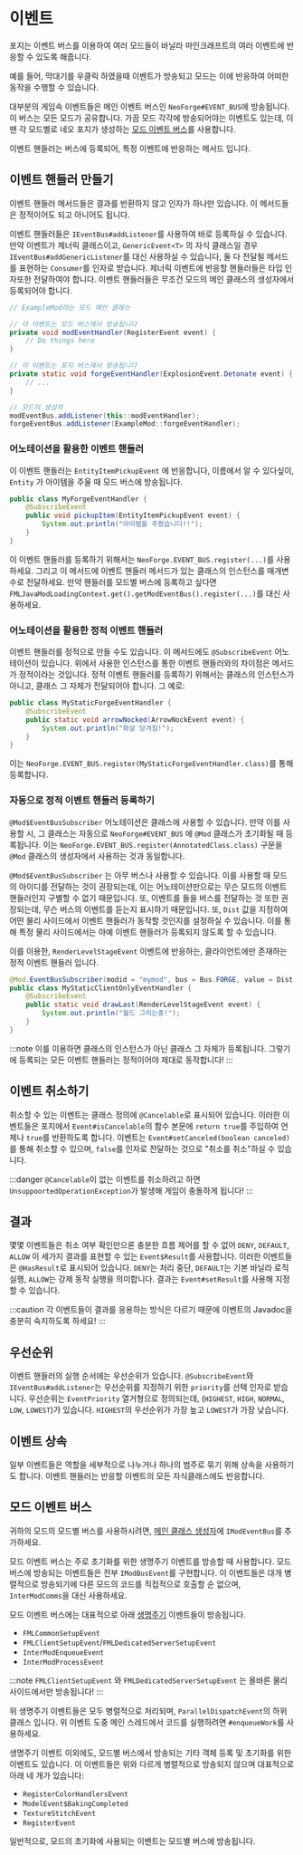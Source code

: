 이벤트
======

포지는 이벤트 버스를 이용하여 여러 모드들이 바닐라 마인크래프트의 여러 이벤트에 반응할 수 있도록 해줍니다.

예를 들어, 막대기를 우클릭 하였을때 이벤트가 방송되고 모드는 이에 반응하여 어떠한 동작을 수행할 수 있습니다.

대부분의 게임속 이벤트들은 메인 이벤트 버스인 `NeoForge#EVENT_BUS`에 방송됩니다. 이 버스는 모든 모드가 공유합니다. 가끔 모드 각각에 방송되어야는 이벤트도 있는데, 이땐 각 모드별로 네오 포지가 생성하는 [모드 이벤트 버스](#모드-이벤트-버스)를 사용합니다.

이벤트 핸들러는 버스에 등록되어, 특정 이벤트에 반응하는 메서드 입니다.

이벤트 핸들러 만들기
-------------------------

이벤트 핸들러 메서드들은 결과를 반환하지 않고 인자가 하나만 있습니다. 이 메서드들은 정적이어도 되고 아니어도 됩니다.

이벤트 핸들러들은 `IEventBus#addListener`를 사용하여 바로 등록하실 수 있습니다. 만약 이벤트가 제너릭 클래스이고, `GenericEvent<T>` 의 자식 클래스일 경우 `IEventBus#addGenericListener`를 대신 사용하실 수 있습니다, 둘 다 전달될 메서드를 표현하는 `Consumer`를 인자로 받습니다. 제너릭 이벤트에 반응할 핸들러들은 타입 인자또한 전달하여야 합니다. 이벤트 핸들러들은 무조건 모드의 메인 클래스의 생성자에서 등록되어야 합니다.

```java
// ExampleMod라는 모드 메인 클래스

// 이 이벤트는 모드 버스에서 방송됩니다
private void modEventHandler(RegisterEvent event) {
    // Do things here
}

// 이 이벤트는 포지 버스에서 방송됩니다
private static void forgeEventHandler(ExplosionEvent.Detonate event) {
    // ...
}

// 모드의 생성자
modEventBus.addListener(this::modEventHandler);
forgeEventBus.addListener(ExampleMod::forgeEventHandler);
```

### 어노테이션을 활용한 이벤트 핸들러

이 이벤트 핸들러는 `EntityItemPickupEvent` 에 반응합니다, 이름에서 알 수 있다싶이, `Entity` 가 아이템을 주울 때 모드 버스에 방송됩니다.

```java
public class MyForgeEventHandler {
    @SubscribeEvent
    public void pickupItem(EntityItemPickupEvent event) {
        System.out.println("아이템을 주웠습니다!!");
    }
}
```

이 이벤트 핸들러를 등록하기 위해서는 `NeoForge.EVENT_BUS.register(...)`를 사용하세요. 그리고 이 메서드에 이벤트 핸들러 메서드가 있는 클래스의 인스턴스를 매개변수로 전달하세요. 만약 핸들러를 모드별 버스에 등록하고 싶다면 `FMLJavaModLoadingContext.get().getModEventBus().register(...)`를 대신 사용하세요.

### 어노테이션을 활용한 정적 이벤트 핸들러

이벤트 핸들러를 정적으로 만들 수도 있습니다. 이 메서드에도 `@SubscribeEvent` 어노테이션이 있습니다. 위에서 사용한 인스턴스를 통한 이벤트 핸들러와의 차이점은 메서드가 정적이라는 것입니다. 정적 이벤트 핸들러를 등록하기 위해서는 클래스의 인스턴스가 아니고, 클래스 그 자체가 전달되어야 합니다. 그 예로:

```java
public class MyStaticForgeEventHandler {
    @SubscribeEvent
    public static void arrowNocked(ArrowNockEvent event) {
        System.out.println("화살 당겨짐!");
    }
}
```

이는 `NeoForge.EVENT_BUS.register(MyStaticForgeEventHandler.class)`를 통해 등록합니다.

### 자동으로 정적 이벤트 핸들러 등록하기

`@Mod$EventBusSubscriber` 어노테이션은 클래스에 사용할 수 있습니다. 만약 이를 사용할 시, 그 클래스는 자동으로 `NeoForge#EVENT_BUS` 에 `@Mod` 클래스가 초기화될 때 등록됩니다. 이는 `NeoForge.EVENT_BUS.register(AnnotatedClass.class)` 구문을 `@Mod` 클래스의 생성자에서 사용하는 것과 동일합니다.

`@Mod$EventBusSubscriber` 는 아무 버스나 사용할 수 있습니다. 이를 사용할 때 모드의 아이디를 전달하는 것이 권장되는데, 이는 어노테이션만으로는 무슨 모드의 이벤트 핸들러인지 구별할 수 없기 때문입니다. 또, 이벤트를 들을 버스를 전달하는 것 또한 권장되는데, 무슨 버스의 이벤트를 듣는지 표시하기 때문입니다. 또, `Dist` 값을 지정하여 어떤 물리 사이드에서 이벤트 핸들러가 동작할 것인지를 설정하실 수 있습니다. 이를 통해 특정 물리 사이드에서는 아예 이벤트 핸들러가 등록되지 않도록 할 수 있습니다.

이를 이용한, `RenderLevelStageEvent` 이벤트에 반응하는, 클라이언트에만 존재하는 정적 이벤트 핸들러 입니다.

```java
@Mod.EventBusSubscriber(modid = "mymod", bus = Bus.FORGE, value = Dist.CLIENT)
public class MyStaticClientOnlyEventHandler {
    @SubscribeEvent
    public static void drawLast(RenderLevelStageEvent event) {
        System.out.println("월드 그리는중!");
    }
}
```

:::note
이를 이용하면 클래스의 인스턴스가 아닌 클래스 그 자체가 등록됩니다. 그렇기에 등록되는 모든 이벤트 핸들러는 정적이어야 제대로 동작합니다!
:::

이벤트 취소하기
---------

취소할 수 있는 이벤트는 클래스 정의에 `@Cancelable`로 표시되어 있습니다. 이러한 이벤트들은 포지에서 `Event#isCancelable`의 함수 본문에 `return true`를 주입하여 언제나 `true`를 반환하도록 합니다. 이벤트는 `Event#setCanceled(boolean canceled)`를 통해 취소할 수 있으며, `false`를 인자로 전달하는 것으로 "취소를 취소"하실 수 있습니다.

:::danger
`@Cancelable`이 없는 이벤트를 취소하려고 하면 `UnsuppoortedOperationException`가 발생해 게임이 충돌하게 됩니다!
:::

결과
-------

몇몇 이벤트들은 취소 여부 확인만으론 충분한 흐름 제어를 할 수 없어 `DENY`, `DEFAULT`, `ALLOW` 이 세가지 결과를 표현할 수 있는 `Event$Result`를 사용합니다. 이러한 이벤트들은 `@HasResult`로 표시되어 있습니다. `DENY`는 처리 중단, `DEFAULT`는 기본 바닐라 로직 실행, `ALLOW`는 강제 동작 실행을 의미합니다. 결과는 `Event#setResult`를 사용해 지정할 수 있습니다.

:::caution
각 이벤트들이 결과를 응용하는 방식은 다르기 때문에 이벤트의 Javadoc을 충분히 숙지하도록 하세요!
:::

우선순위
--------

이벤트 핸들러의 실행 순서에는 우선순위가 있습니다. `@SubscribeEvent`와 `IEventBus#addListener`는 우선순위를 지정하기 위한 `priority`를 선택 인자로 받습니다. 우선순위는 `EventPriority` 열거형으로 정의되는데, (`HIGHEST`, `HIGH`, `NORMAL`, `LOW`, `LOWEST`)가 있습니다. `HIGHEST`의 우선순위가 가장 높고 `LOWEST`가 가장 낮습니다.

이벤트 상속
----------

일부 이벤트들은 역할을 세부적으로 나누거나 하나의 범주로 묶기 위해 상속을 사용하기도 합니다. 이벤트 핸들러는 반응할 이벤트의 모든 자식클래스에도 반응합니다.

모드 이벤트 버스
-------------

귀하의 모드의 모드별 버스를 사용하시려면, [메인 클래스 생성자][ctor-injection]에 `IModEventBus`를 추가하세요.

모드 이벤트 버스는 주로 초기화를 위한 생명주기 이벤트를 방송할 때 사용합니다. 모드 버스에 방송되는 이벤트들은 전부 `IModBusEvent`를 구현합니다. 이 이벤트들은 대개 병렬적으로 방송되기에 다른 모드의 코드를 직접적으로 호출할 순 없으며, `InterModComms`을 대신 사용하세요.

모드 이벤트 버스에는 대표적으로 아래 [생명주기] 이벤트들이 방송됩니다.

* `FMLCommonSetupEvent`
* `FMLClientSetupEvent`/`FMLDedicatedServerSetupEvent`
* `InterModEnqueueEvent`
* `InterModProcessEvent`

:::note
`FMLClientSetupEvent` 와 `FMLDedicatedServerSetupEvent` 는 올바른 물리 사이드에서만 방송됩니다!
:::

위 생명주기 이벤트들은 모두 병렬적으로 처리되며, `ParallelDispatchEvent`의 하위 클래스 입니다. 위 이벤트 도중 메인 스레드에서 코드를 실행하려면 `#enqueueWork`를 사용하세요.

생명주기 이벤트 이외에도, 모드별 버스에서 방송되는 기타 객체 등록 및 초기화를 위한 이벤트도 있습니다. 이 이벤트들은 위와 다르게 병렬적으로 방송되지 않으며 대표적으로 아래 네 개가 있습니다:

* `RegisterColorHandlersEvent`
* `ModelEvent$BakingCompleted`
* `TextureStitchEvent`
* `RegisterEvent`

일반적으로, 모드의 초기화에 사용되는 이벤트는 모드별 버스에 방송됩니다.

[생명주기]: ./lifecycle.md
[ctor-injection]: ../gettingstarted/modfiles.md#javafml과-mod

